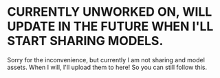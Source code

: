 # CURRENTLY UNWORKED ON, WILL UPDATE IN THE FUTURE WHEN I'LL START SHARING MODELS.
Sorry for the inconvenience, but currently I am not sharing and model assets. 
When I will, I'll upload them to here! So you can still follow this.
